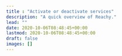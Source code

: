 ```yaml
---
title : "Activate or deactivate services"
description: "A quick overview of Reachy."
lead: ""
date: 2020-10-06T08:48:45+00:00
lastmod: 2020-10-06T08:48:45+00:00
draft: false
images: []
---
```

